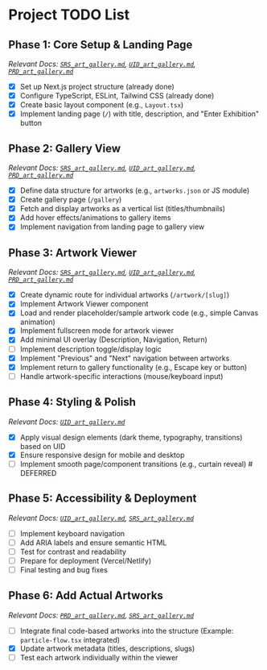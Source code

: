 # Project TODO List

## Phase 1: Core Setup & Landing Page
*Relevant Docs: [`SRS_art_gallery.md`](.documentation/SRS_art_gallery.md), [`UID_art_gallery.md`](.documentation/UID_art_gallery.md), [`PRD_art_gallery.md`](.documentation/PRD_art_gallery.md)*

- [x] Set up Next.js project structure (already done)
- [x] Configure TypeScript, ESLint, Tailwind CSS (already done)
- [x] Create basic layout component (e.g., `Layout.tsx`)
- [x] Implement landing page (`/`) with title, description, and "Enter Exhibition" button

## Phase 2: Gallery View
*Relevant Docs: [`SRS_art_gallery.md`](.documentation/SRS_art_gallery.md), [`UID_art_gallery.md`](.documentation/UID_art_gallery.md), [`PRD_art_gallery.md`](.documentation/PRD_art_gallery.md)*

- [x] Define data structure for artworks (e.g., `artworks.json` or JS module)
- [x] Create gallery page (`/gallery`)
- [x] Fetch and display artworks as a vertical list (titles/thumbnails)
- [x] Add hover effects/animations to gallery items
- [x] Implement navigation from landing page to gallery view

## Phase 3: Artwork Viewer
*Relevant Docs: [`SRS_art_gallery.md`](.documentation/SRS_art_gallery.md), [`UID_art_gallery.md`](.documentation/UID_art_gallery.md), [`PRD_art_gallery.md`](.documentation/PRD_art_gallery.md)*

- [x] Create dynamic route for individual artworks (`/artwork/[slug]`)
- [x] Implement Artwork Viewer component
- [x] Load and render placeholder/sample artwork code (e.g., simple Canvas animation)
- [x] Implement fullscreen mode for artwork viewer
- [x] Add minimal UI overlay (Description, Navigation, Return)
- [ ] Implement description toggle/display logic
- [x] Implement "Previous" and "Next" navigation between artworks
- [x] Implement return to gallery functionality (e.g., Escape key or button)
- [ ] Handle artwork-specific interactions (mouse/keyboard input)

## Phase 4: Styling & Polish
*Relevant Docs: [`UID_art_gallery.md`](.documentation/UID_art_gallery.md)*

- [x] Apply visual design elements (dark theme, typography, transitions) based on UID
- [x] Ensure responsive design for mobile and desktop
- [ ] Implement smooth page/component transitions (e.g., curtain reveal) # DEFERRED

## Phase 5: Accessibility & Deployment
*Relevant Docs: [`UID_art_gallery.md`](.documentation/UID_art_gallery.md), [`SRS_art_gallery.md`](.documentation/SRS_art_gallery.md)*

- [ ] Implement keyboard navigation
- [ ] Add ARIA labels and ensure semantic HTML
- [ ] Test for contrast and readability
- [ ] Prepare for deployment (Vercel/Netlify)
- [ ] Final testing and bug fixes

## Phase 6: Add Actual Artworks
*Relevant Docs: [`PRD_art_gallery.md`](.documentation/PRD_art_gallery.md), [`SRS_art_gallery.md`](.documentation/SRS_art_gallery.md)*

- [ ] Integrate final code-based artworks into the structure (Example: `particle-flow.tsx` integrated)
- [x] Update artwork metadata (titles, descriptions, slugs)
- [ ] Test each artwork individually within the viewer